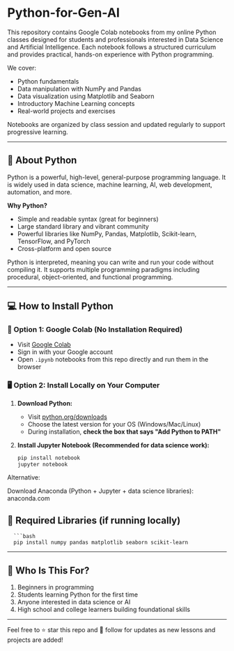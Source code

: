 # Python-for-Gen-AI

This repository contains Google Colab notebooks from my online Python classes designed for students and professionals interested in Data Science and Artificial Intelligence. Each notebook follows a structured curriculum and provides practical, hands-on experience with Python programming.

We cover:
- Python fundamentals  
- Data manipulation with NumPy and Pandas  
- Data visualization using Matplotlib and Seaborn  
- Introductory Machine Learning concepts  
- Real-world projects and exercises  

Notebooks are organized by class session and updated regularly to support progressive learning.

---

## 📌 About Python

Python is a powerful, high-level, general-purpose programming language. It is widely used in data science, machine learning, AI, web development, automation, and more.

**Why Python?**
- Simple and readable syntax (great for beginners)
- Large standard library and vibrant community
- Powerful libraries like NumPy, Pandas, Matplotlib, Scikit-learn, TensorFlow, and PyTorch
- Cross-platform and open source

Python is interpreted, meaning you can write and run your code without compiling it. It supports multiple programming paradigms including procedural, object-oriented, and functional programming.

---

## 💻 How to Install Python

### 🧠 Option 1: Google Colab (No Installation Required)
- Visit [Google Colab](https://colab.research.google.com)
- Sign in with your Google account
- Open `.ipynb` notebooks from this repo directly and run them in the browser

### 🖥 Option 2: Install Locally on Your Computer

1. **Download Python:**
   - Visit [python.org/downloads](https://www.python.org/downloads)
   - Choose the latest version for your OS (Windows/Mac/Linux)
   - During installation, **check the box that says "Add Python to PATH"**

2. **Install Jupyter Notebook (Recommended for data science work):**
   ```bash
   pip install notebook
   jupyter notebook
Alternative:

Download Anaconda (Python + Jupyter + data science libraries): anaconda.com

## 🔧 Required Libraries (if running locally)
      ```bash
      pip install numpy pandas matplotlib seaborn scikit-learn

---

## 🎯 Who Is This For?
1. Beginners in programming
2. Students learning Python for the first time
3. Anyone interested in data science or AI
4. High school and college learners building foundational skills

---

Feel free to ⭐ star this repo and 🔔 follow for updates as new lessons and projects are added!
